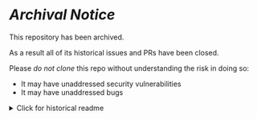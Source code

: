 # ***Archival Notice***
This repository has been archived.

As a result all of its historical issues and PRs have been closed.

Please *do not clone* this repo without understanding the risk in doing so:
- It may have unaddressed security vulnerabilities
- It may have unaddressed bugs

<details>
   <summary>Click for historical readme</summary>

# Atom snippets for DBT Utils
Adds snippets for dbt utils macros. Supports snippets in .sql and .yml files.

Updated to dbt_utils version 0.2.4

It is highly suggested to set your autocomplete to tab only in the 'autocomplete-plus' package settings.
